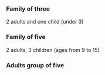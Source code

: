 ### Family of three
2 adults and one child (under 3)



### Family of five
2 adults, 3 children (ages from 9 to 15)


### Adults group of five
